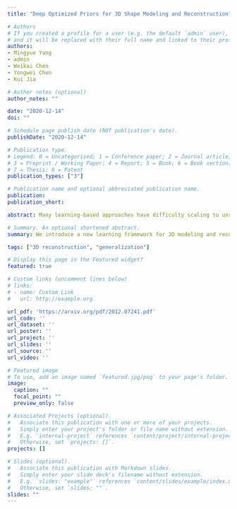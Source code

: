 ```yaml
---
title: "Deep Optimized Priors for 3D Shape Modeling and Reconstruction"

# Authors
# If you created a profile for a user (e.g. the default `admin` user), write the username (folder name) here 
# and it will be replaced with their full name and linked to their profile.
authors:
- Mingyue Yang
- admin 
- Weikai Chen
- Yongwei Chen
- Kui Jia

# Author notes (optional)
author_notes: ""

date: "2020-12-14"
doi: ""

# Schedule page publish date (NOT publication's date).
publishDate: "2020-12-14"

# Publication type.
# Legend: 0 = Uncategorized; 1 = Conference paper; 2 = Journal article;
# 3 = Preprint / Working Paper; 4 = Report; 5 = Book; 6 = Book section;
# 7 = Thesis; 8 = Patent
publication_types: ["3"]

# Publication name and optional abbreviated publication name.
publication: 
publication_short: 

abstract: Many learning-based approaches have difficulty scaling to unseen data, as the generality of its learned prior is limited to the scale and variations of the training samples. This holds particularly true with 3D learning tasks, given the sparsity of 3D datasets available. We introduce a new learning framework for 3D modeling and reconstruction that greatly improves the generalization ability of a deep generator. Our approach strives to connect the good ends of both learning-based and optimization-based methods. In particular, unlike the common practice that fixes the pre-trained priors at test time, we propose to further optimize the learned prior and latent code according to the input physical measurements after the training. We show that the proposed strategy effectively breaks the barriers constrained by the pre-trained priors and could lead to high-quality adaptation to unseen data. We realize our framework using the implicit surface representation and validate the efficacy of our approach in a variety of challenging tasks that take highly sparse or collapsed observations as input. Experimental results show that our approach compares favorably with the state-of-the-art methods in terms of both generality and accuracy.

# Summary. An optional shortened abstract.
summary: We introduce a new learning framework for 3D modeling and reconstruction that greatly improves the generalization ability of a deep generator.

tags: ["3D reconstruction", "generalization"]

# Display this page in the Featured widget?
featured: true

# Custom links (uncomment lines below)
# links:
# - name: Custom Link
#   url: http://example.org

url_pdf: 'https://arxiv.org/pdf/2012.07241.pdf'
url_code: ''
url_dataset: ''
url_poster: ''
url_project: ''
url_slides: ''
url_source: ''
url_video: ''

# Featured image
# To use, add an image named `featured.jpg/png` to your page's folder. 
image:
  caption: ""
  focal_point: ""
  preview_only: false

# Associated Projects (optional).
#   Associate this publication with one or more of your projects.
#   Simply enter your project's folder or file name without extension.
#   E.g. `internal-project` references `content/project/internal-project/index.md`.
#   Otherwise, set `projects: []`.
projects: []

# Slides (optional).
#   Associate this publication with Markdown slides.
#   Simply enter your slide deck's filename without extension.
#   E.g. `slides: "example"` references `content/slides/example/index.md`.
#   Otherwise, set `slides: ""`.
slides: ""
---
```


